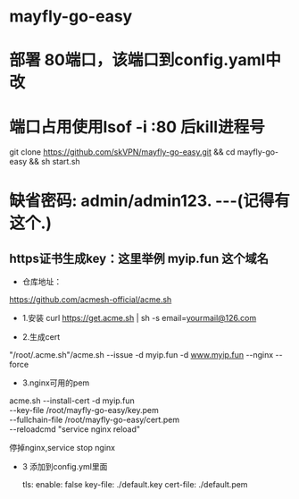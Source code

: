 # mayfly-go-easy
# 部署 80端口，该端口到config.yaml中改
# 端口占用使用lsof -i :80 后kill进程号
git clone https://github.com/skVPN/mayfly-go-easy.git && cd mayfly-go-easy && sh start.sh

# 缺省密码: admin/admin123.          ---(记得有这个.)

## https证书生成key：这里举例 myip.fun 这个域名

* 仓库地址：

https://github.com/acmesh-official/acme.sh

* 1.安装
curl https://get.acme.sh | sh -s email=yourmail@126.com

* 2.生成cert

"/root/.acme.sh"/acme.sh --issue -d myip.fun  -d www.myip.fun --nginx --force  

* 3.nginx可用的pem

acme.sh --install-cert -d myip.fun \
--key-file       /root/mayfly-go-easy/key.pem  \
--fullchain-file  /root/mayfly-go-easy/cert.pem \
--reloadcmd     "service nginx reload"

停掉nginx,service stop nginx
* 3 添加到config.yml里面

  tls:
    enable: false
    key-file: ./default.key
    cert-file: ./default.pem